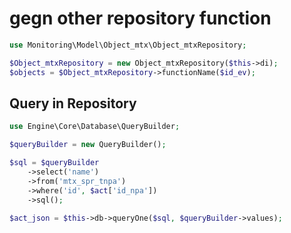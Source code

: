 # gegn other repository function

```php
use Monitoring\Model\Object_mtx\Object_mtxRepository;

$Object_mtxRepository = new Object_mtxRepository($this->di);
$objects = $Object_mtxRepository->functionName($id_ev);
```

## Query in Repository

```php
use Engine\Core\Database\QueryBuilder;

$queryBuilder = new QueryBuilder();

$sql = $queryBuilder
    ->select('name')
    ->from('mtx_spr_tnpa')
    ->where('id', $act['id_npa'])
    ->sql();

$act_json = $this->db->queryOne($sql, $queryBuilder->values);
```

